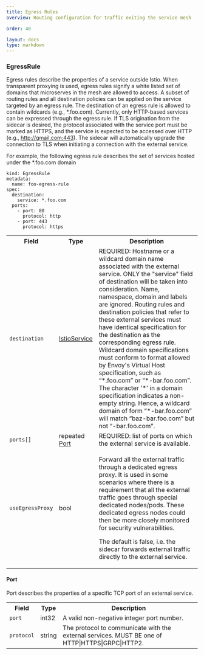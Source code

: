 ```yaml
---
title: Egress Rules
overview: Routing configuration for traffic exiting the service mesh

order: 40

layout: docs
type: markdown
---
```



<a name="istio.proxy.v1.config.EgressRule"></a>
### EgressRule
Egress rules describe the properties of a service outside Istio. When transparent proxying
is used, egress rules signify a white listed set of domains that microserves in the mesh
are allowed to access. A subset of routing rules and all destination policies can be applied
on the service targeted by an egress rule. The destination of an egress rule is allowed to
contain wildcards (e.g., *.foo.com). Currently, only HTTP-based services can be expressed
through the egress rule. If TLS origination from the sidecar is desired, the protocol
associated with the service port must be marked as HTTPS, and the service is expected to
be accessed over HTTP (e.g., http://gmail.com:443). The sidecar will automatically upgrade
the connection to TLS when initiating a connection with the external service.

For example, the following egress rule describes the set of services hosted under the *.foo.com domain


    kind: EgressRule
    metadata:
      name: foo-egress-rule
    spec:
      destination:
        service: *.foo.com
      ports:
        - port: 80
          protocol: http
        - port: 443
          protocol: https

<table>
 <tr>
  <th>Field</th>
  <th>Type</th>
  <th>Description</th>
 </tr>
<a name="istio.proxy.v1.config.EgressRule.destination"></a>
 <tr>
  <td><code>destination</code></td>
  <td><a href="/docs/reference/config/traffic-rules/routing-rules.html#istio.proxy.v1.config.IstioService">IstioService</a></td>
  <td>REQUIRED: Hostname or a wildcard domain name associated with the external service. ONLY the "service" field of destination will be taken into consideration. Name, namespace, domain and labels are ignored. Routing rules and destination policies that refer to these external services must have identical specification for the destination as the corresponding egress rule. Wildcard domain specifications must conform to format allowed by Envoy's Virtual Host specification, such as “*.foo.com” or “*-bar.foo.com”. The character '*' in a domain specification indicates a non-empty string. Hence, a wildcard domain of form “*-bar.foo.com” will match “baz-bar.foo.com” but not “-bar.foo.com”.</td>
 </tr>
<a name="istio.proxy.v1.config.EgressRule.ports"></a>
 <tr>
  <td><code>ports[]</code></td>
  <td>repeated <a href="#istio.proxy.v1.config.EgressRule.Port">Port</a></td>
  <td>REQUIRED: list of ports on which the external service is available.</td>
 </tr>
<a name="istio.proxy.v1.config.EgressRule.useEgressProxy"></a>
 <tr>
  <td><code>useEgressProxy</code></td>
  <td>bool</td>
  <td><p>Forward all the external traffic through a dedicated egress proxy. It is used in some scenarios where there is a requirement that all the external traffic goes through special dedicated nodes/pods. These dedicated egress nodes could then be more closely monitored for security vulnerabilities.</p><p>The default is false, i.e. the sidecar forwards external traffic directly to the external service.</p></td>
 </tr>
</table>

<a name="istio.proxy.v1.config.EgressRule.Port"></a>
#### Port
Port describes the properties of a specific TCP port of an external service.

<table>
 <tr>
  <th>Field</th>
  <th>Type</th>
  <th>Description</th>
 </tr>
<a name="istio.proxy.v1.config.EgressRule.Port.port"></a>
 <tr>
  <td><code>port</code></td>
  <td>int32</td>
  <td>A valid non-negative integer port number.</td>
 </tr>
<a name="istio.proxy.v1.config.EgressRule.Port.protocol"></a>
 <tr>
  <td><code>protocol</code></td>
  <td>string</td>
  <td>The protocol to communicate with the external services. MUST BE one of HTTP|HTTPS|GRPC|HTTP2.</td>
 </tr>
</table>
